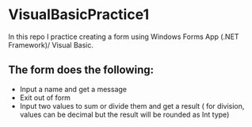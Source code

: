 # VisualBasicPractice1
In this repo I practice creating a form using Windows Forms App (.NET Framework)/ Visual Basic.
## The form does the following:
* Input a name and get a message
* Exit out of form
* Input two values to sum or divide them and get a result ( for division, values can be decimal but the result will be rounded as Int type)

